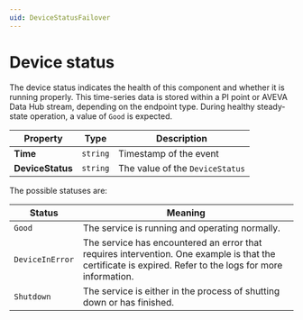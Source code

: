 ```yaml
---
uid: DeviceStatusFailover
---
```


# Device status

The device status indicates the health of this component and whether it is running properly. This time-series data is stored within a PI point or AVEVA Data Hub stream, depending on the endpoint type. During healthy steady-state operation, a value of `Good` is expected.

| Property                        | Type                                 | Description                     |
|---------------------------------|--------------------------------------|---------------------------------|
| **Time**                        | `string`                             | Timestamp of the event          |
| **DeviceStatus**                | `string`                             | The value of the `DeviceStatus` |

The possible statuses are:

| Status                          | Meaning                               |
|---------------------------------|---------------------------------------|
| `Good`                          | The service is running and operating normally. |
| `DeviceInError`                 | The service has encountered an error that requires intervention. One example is that the certificate is expired. Refer to the logs for more information. |
| `Shutdown`                      | The service is either in the process of shutting down or has finished. |
